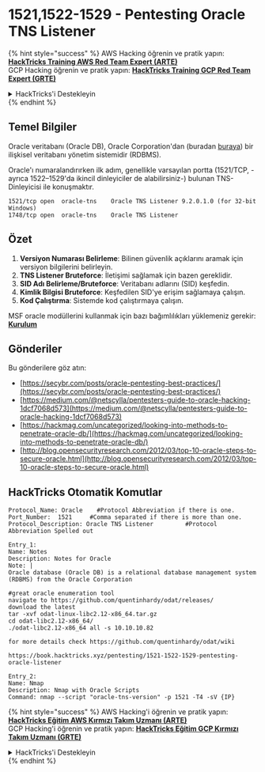 # 1521,1522-1529 - Pentesting Oracle TNS Listener

{% hint style="success" %}
AWS Hacking öğrenin ve pratik yapın:<img src="/.gitbook/assets/arte.png" alt="" data-size="line">[**HackTricks Training AWS Red Team Expert (ARTE)**](https://training.hacktricks.xyz/courses/arte)<img src="/.gitbook/assets/arte.png" alt="" data-size="line">\
GCP Hacking öğrenin ve pratik yapın: <img src="/.gitbook/assets/grte.png" alt="" data-size="line">[**HackTricks Training GCP Red Team Expert (GRTE)**<img src="/.gitbook/assets/grte.png" alt="" data-size="line">](https://training.hacktricks.xyz/courses/grte)

<details>

<summary>HackTricks'i Destekleyin</summary>

* [**abonelik planlarını**](https://github.com/sponsors/carlospolop) kontrol edin!
* **💬 [**Discord grubuna**](https://discord.gg/hRep4RUj7f) veya [**telegram grubuna**](https://t.me/peass) katılın ya da **Twitter'da** 🐦 [**@hacktricks\_live**](https://twitter.com/hacktricks\_live)**'i takip edin.**
* **Hacking ipuçlarını paylaşmak için** [**HackTricks**](https://github.com/carlospolop/hacktricks) ve [**HackTricks Cloud**](https://github.com/carlospolop/hacktricks-cloud) github reposuna PR gönderin.

</details>
{% endhint %}

## Temel Bilgiler

Oracle veritabanı (Oracle DB), Oracle Corporation'dan (buradan [buraya](https://www.techopedia.com/definition/8711/oracle-database)) bir ilişkisel veritabanı yönetim sistemidir (RDBMS).

Oracle'ı numaralandırırken ilk adım, genellikle varsayılan portta (1521/TCP, -ayrıca 1522–1529'da ikincil dinleyiciler de alabilirsiniz-) bulunan TNS-Dinleyicisi ile konuşmaktır.
```
1521/tcp open  oracle-tns    Oracle TNS Listener 9.2.0.1.0 (for 32-bit Windows)
1748/tcp open  oracle-tns    Oracle TNS Listener
```
## Özet

1. **Versiyon Numarası Belirleme**: Bilinen güvenlik açıklarını aramak için versiyon bilgilerini belirleyin.
2. **TNS Listener Bruteforce**: İletişimi sağlamak için bazen gereklidir.
3. **SID Adı Belirleme/Bruteforce**: Veritabanı adlarını (SID) keşfedin.
4. **Kimlik Bilgisi Bruteforce**: Keşfedilen SID'ye erişim sağlamaya çalışın.
5. **Kod Çalıştırma**: Sistemde kod çalıştırmaya çalışın.

MSF oracle modüllerini kullanmak için bazı bağımlılıkları yüklemeniz gerekir: [**Kurulum**](oracle-pentesting-requirements-installation.md)

## Gönderiler

Bu gönderilere göz atın:

* [https://secybr.com/posts/oracle-pentesting-best-practices/](https://secybr.com/posts/oracle-pentesting-best-practices/)
* [https://medium.com/@netscylla/pentesters-guide-to-oracle-hacking-1dcf7068d573](https://medium.com/@netscylla/pentesters-guide-to-oracle-hacking-1dcf7068d573)
* [https://hackmag.com/uncategorized/looking-into-methods-to-penetrate-oracle-db/](https://hackmag.com/uncategorized/looking-into-methods-to-penetrate-oracle-db/)
* [http://blog.opensecurityresearch.com/2012/03/top-10-oracle-steps-to-secure-oracle.html](http://blog.opensecurityresearch.com/2012/03/top-10-oracle-steps-to-secure-oracle.html)

## HackTricks Otomatik Komutlar
```
Protocol_Name: Oracle    #Protocol Abbreviation if there is one.
Port_Number:  1521     #Comma separated if there is more than one.
Protocol_Description: Oracle TNS Listener         #Protocol Abbreviation Spelled out

Entry_1:
Name: Notes
Description: Notes for Oracle
Note: |
Oracle database (Oracle DB) is a relational database management system (RDBMS) from the Oracle Corporation

#great oracle enumeration tool
navigate to https://github.com/quentinhardy/odat/releases/
download the latest
tar -xvf odat-linux-libc2.12-x86_64.tar.gz
cd odat-libc2.12-x86_64/
./odat-libc2.12-x86_64 all -s 10.10.10.82

for more details check https://github.com/quentinhardy/odat/wiki

https://book.hacktricks.xyz/pentesting/1521-1522-1529-pentesting-oracle-listener

Entry_2:
Name: Nmap
Description: Nmap with Oracle Scripts
Command: nmap --script "oracle-tns-version" -p 1521 -T4 -sV {IP}
```
{% hint style="success" %}
AWS Hacking'i öğrenin ve pratik yapın:<img src="/.gitbook/assets/arte.png" alt="" data-size="line">[**HackTricks Eğitim AWS Kırmızı Takım Uzmanı (ARTE)**](https://training.hacktricks.xyz/courses/arte)<img src="/.gitbook/assets/arte.png" alt="" data-size="line">\
GCP Hacking'i öğrenin ve pratik yapın: <img src="/.gitbook/assets/grte.png" alt="" data-size="line">[**HackTricks Eğitim GCP Kırmızı Takım Uzmanı (GRTE)**<img src="/.gitbook/assets/grte.png" alt="" data-size="line">](https://training.hacktricks.xyz/courses/grte)

<details>

<summary>HackTricks'i Destekleyin</summary>

* [**abonelik planlarını**](https://github.com/sponsors/carlospolop) kontrol edin!
* **💬 [**Discord grubuna**](https://discord.gg/hRep4RUj7f) veya [**telegram grubuna**](https://t.me/peass) katılın ya da **Twitter'da** 🐦 [**@hacktricks\_live**](https://twitter.com/hacktricks\_live)**'ı takip edin.**
* **Hacking ipuçlarını paylaşmak için** [**HackTricks**](https://github.com/carlospolop/hacktricks) ve [**HackTricks Cloud**](https://github.com/carlospolop/hacktricks-cloud) github reposuna PR gönderin.

</details>
{% endhint %}
